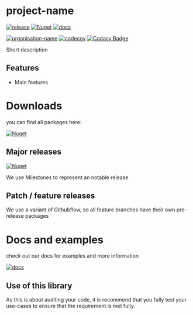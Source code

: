 # project-name

[![release](https://img.shields.io/github/v/release/organisation-name/project-name?logo=nuget)](https://github.com/organisation-name/project-name/releases) [![Nuget](https://img.shields.io/badge/nuget-project-name-blue)](https://github.com/orgs/organisation-name/packages?repo_name=project-name)
[![docs](https://img.shields.io/badge/docs-project-name-blue)](https://organisation-name.github.io/project-name/)

[![organisation-name](https://circleci.com/gh/organisation-name/project-name.svg?style=shield)](https://app.circleci.com/pipelines/github/organisation-name/project-name) 
[![codecov](https://codecov.io/gh/organisation-name/project-name/branch/master/graph/badge.svg?token=0AE8TL5PR3)](undefined) 
[![Codacy Badge](https://app.codacy.com/project/badge/Grade/efd93328aebe4815a5710df7bbce5d03)](https://www.codacy.com/gh/organisation-name/project-name/dashboard?utm_source=github.com&amp;utm_medium=referral&amp;utm_content=organisation-name/project-name&amp;utm_campaign=Badge_Grade) 


Short description

## Features

- Main features

# Downloads

you can find all packages here:

[![Nuget](https://img.shields.io/badge/nuget-project-name-blue)](https://github.com/orgs/organisation-name/packages?repo_name=project-name)


## Major releases

[![Nuget](https://img.shields.io/github/v/release/organisation-name/project-name?logo=nuget)](https://github.com/organisation-name/project-name/releases)

We use Milestones to represent an notable release


## Patch / feature releases

We use a variant of Githubflow, so all feature branches have their own pre-release packages



# Docs and examples

check out our docs for examples and more information

[![docs](https://img.shields.io/badge/docs-project-name-blue)](https://organisation-name.github.io/project-name/)

## Use of this library

As this is about auditing your code, it is recommend that you fully test your use-cases to ensure that the requirement is met fully.